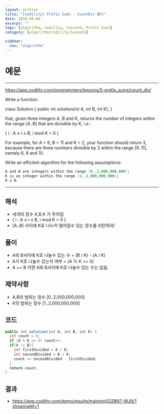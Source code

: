 ```yaml
---
layout: archive
title: "[Codility] Prefix Sums - CountDiv 풀이"
date: 2018-09-04
excerpt: ""
tags: [algorithm, codility, lesson5, Prefix Sums]
category: [algorithm/codility/lesson5]

sidebar:
  nav: "algorithm"
---
```


# 예문

* * *

<https://app.codility.com/programmers/lessons/5-prefix_sums/count_div/>

Write a function:

class Solution { public int solution(int A, int B, int K); }

that, given three integers A, B and K, returns the number of integers within the range [A..B] that are divisible by K, i.e.:

{ i : A ≤ i ≤ B, i mod K = 0 }

For example, for A = 6, B = 11 and K = 2, your function should return 3, because there are three numbers divisible by 2 within the range [6..11], namely 6, 8 and 10.

Write an efficient algorithm for the following assumptions:

``` markdown
A and B are integers within the range [0..2,000,000,000];
K is an integer within the range [1..2,000,000,000];
A ≤ B.
```

* * *

## 해석

* 세개의 정수 A,B,K 가 주어짐
* { i : A ≤ i ≤ B, i mod K = 0 }
* [A..B] 사이에 K로 나누어 떨어질수 있는 정수를 리턴하라!

## 풀이

* A와 B사이에 K로 나눌수 있는 수 = (B / K) - (A / K)
* A가 K로 나눌수 있는지 여부 = (A % K == 0)
* A == B 이면 A와 B사이에 K로 나눌수 있는 수는 없음.

## 제약사항

* A,B의 범위는 정수 [0..2,000,000,000]
* K의 범위는 정수 [1..2,000,000,000]

## 코드

``` java
public int solution(int A, int B, int K) {
  int count = 0;
  if (A % K == 0) count++;
  if(A != B){
    int firstDivided = A / K;
    int secondDivided = B / K;
    count += secondDivided - firstDivided;
  }
  return count;
}
```

## 결과

* <https://app.codility.com/demo/results/trainingVQ2BN7-NU9/?showingAll=1>